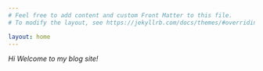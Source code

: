 ```yaml
---
# Feel free to add content and custom Front Matter to this file.
# To modify the layout, see https://jekyllrb.com/docs/themes/#overriding-theme-defaults

layout: home
---
```

<html>
<head>
<link rel="stylesheet" href="{{site.baseurl}}/assets/main.css>
</head>

<body>
<marquee style="color:black;font-size: 20pt" behavior="scroll" direction="left"><i> Hi Welcome to my blog site!</I></marquee>

</body>
</html>
